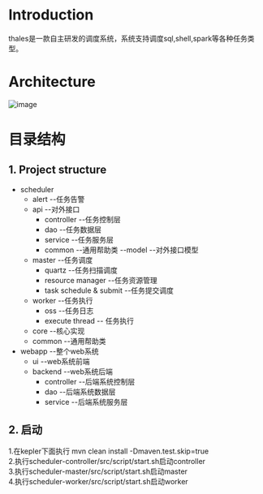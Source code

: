 # Introduction
thales是一款自主研发的调度系统，系统支持调度sql,shell,spark等各种任务类型。

# Architecture
![image](https://git.qutoutiao.net/dataplatform/stream/kepler/blob/dev/docs/kepler-arch.png)

# 目录结构

## 1. Project structure 

- scheduler
	- alert --任务告警
	- api --对外接口
		- controller --任务控制层
		- dao --任务数据层
		- service --任务服务层
		- common --通用帮助类
		--model --对外接口模型
	- master --任务调度
	    - quartz --任务扫描调度
	    - resource manager --任务资源管理
	    - task schedule & submit --任务提交调度
	- worker --任务执行
	    - oss --任务日志
	    - execute thread -- 任务执行
	- core --核心实现
	- common --通用帮助类
- webapp --整个web系统
	- ui --web系统前端
	- backend --web系统后端
		- controller --后端系统控制层
		- dao --后端系统数据层
		- service --后端系统服务层
## 2. 启动
1.在kepler下面执行 mvn clean install -Dmaven.test.skip=true  
2.执行scheduler-controller/src/script/start.sh启动controller  
3.执行scheduler-master/src/script/start.sh启动master  
4.执行scheduler-worker/src/script/start.sh启动worker
